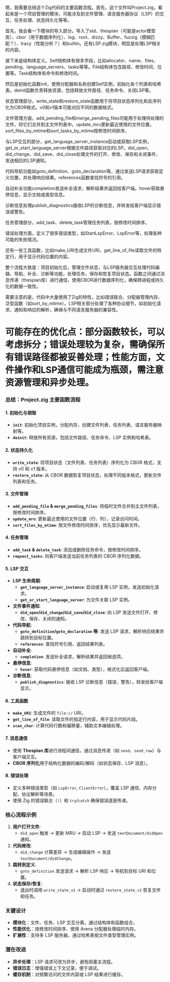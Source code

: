 嗯，我需要总结这个Zig代码的主要函数流程。首先，这个文件叫Project.zig，看起来是一个项目管理的模块，可能涉及到文件管理、语言服务器协议（LSP）的交互、任务处理、状态持久化等等。

首先，我会看一下模块的导入部分。导入了std、thespian（可能是actor模型库）、cbor（用于数据序列化）、log、root、dizzy、Buffer、fuzzig（模糊匹配？）、tracy（性能分析？）和builtin。还有LSP.zig模块，明显是处理LSP相关的内容。

接下来是结构体定义。Self结构体有很多字段，比如allocator、name、files、pending、language_servers、tasks等等。File结构体包含路径、修改时间、位置等。Task结构体有命令和修改时间。

然后是初始化函数init，使用分配器和名称创建Self实例，初始化各个列表和哈希表。deinit函数负责释放资源，包括释放文件路径、任务命令、关闭LSP等。

状态管理部分，write_state和restore_state函数用于将项目状态序列化和反序列化为CBOR格式。v0和v1版本可能对应不同的数据格式。

文件管理方面，add_pending_file和merge_pending_files可能用于处理待处理的文件，将它们合并到主文件列表中。update_mru更新最近使用的文件位置。sort_files_by_mtime和sort_tasks_by_mtime按修改时间排序。

与LSP交互的部分，get_language_server_instance启动或获取LSP实例，get_or_start_language_server根据文件路径获取对应的LSP。did_open、did_change、did_save、did_close处理文件的打开、修改、保存和关闭事件，发送相应的LSP通知。

代码导航功能如goto_definition、goto_declaration等，通过发送LSP请求获取定义位置，并处理响应结果。references函数查找符号的引用。

自动补全功能completion发送补全请求，解析结果并返回给客户端。hover获取悬停信息，显示文档或类型信息。

诊断信息处理publish_diagnostics接收LSP的诊断信息，并转发给客户端显示错误或警告。

任务管理部分，add_task、delete_task管理任务列表，按修改时间排序。

错误处理方面，定义了很多错误类型，如StartLspError、LspError等，处理各种可能的失败情况。

还有一些工具函数，比如make_URI生成文件URI，get_line_of_file读取文件的特定行，用于显示代码位置的内容。

整个流程大致是：项目初始化后，管理文件状态，与LSP服务器交互处理代码编辑、导航、补全、诊断等功能，处理任务，保存和恢复项目状态。函数之间通过消息传递（thespian库）进行通信，使用CBOR进行数据序列化，确保跨进程或持久化的数据一致性。

需要注意的是，代码中大量使用了Zig的特性，比如错误联合、分配器管理内存、泛型函数（如sort_by_mtime）。LSP相关部分处理了各种协议细节，如初始化请求、通知和响应的解析，确保与不同语言服务器的兼容性。

可能存在的优化点：部分函数较长，可以考虑拆分；错误处理较为复杂，需确保所有错误路径都被妥善处理；性能方面，文件操作和LSP通信可能成为瓶颈，需注意资源管理和异步处理。
================================================
### 总结：Project.zig 主要函数流程

#### **1. 初始化与销毁**
- **`init`**: 初始化项目实例，分配内存，创建文件列表、任务列表、语言服务器映射等。
- **`deinit`**: 释放所有资源，包括文件路径、任务命令、LSP 实例和哈希表。

#### **2. 状态持久化**
- **`write_state`**: 将项目状态（文件列表、任务列表）序列化为 CBOR 格式，支持 v0 和 v1 版本。
- **`restore_state`**: 从 CBOR 数据恢复项目状态，处理不同版本格式，更新文件列表和任务。

#### **3. 文件管理**
- **`add_pending_file` & `merge_pending_files`**: 将临时文件合并到主文件列表，按修改时间排序。
- **`update_mru`**: 更新最近使用的文件位置（行、列），记录访问时间。
- **`sort_files_by_mtime`**: 按文件修改时间排序，优先显示最新文件。

#### **4. 任务管理**
- **`add_task` & `delete_task`**: 添加或删除任务命令，按修改时间排序。
- **`request_tasks`**: 向客户端发送当前任务列表的 CBOR 序列化数据。

#### **5. LSP 交互**
- **LSP 生命周期**:
  - **`get_language_server_instance`**: 启动或复用 LSP 实例，发送初始化请求。
  - **`get_or_start_language_server`**: 为文件关联 LSP 实例。
- **文件事件通知**:
  - **`did_open`/`did_change`/`did_save`/`did_close`**: 向 LSP 发送文件打开、修改、保存、关闭的通知。
- **代码导航**:
  - **`goto_definition`/`goto_declaration` 等**: 发送 LSP 请求，解析响应结果并跳转到目标位置。
  - **`references`**: 查找符号引用，返回结果列表。
- **自动补全**:
  - **`completion`**: 发送补全请求，解析结果并返回候选项。
- **悬停信息**:
  - **`hover`**: 获取代码悬停信息（如文档、类型），格式化后返回客户端。
- **诊断信息**:
  - **`publish_diagnostics`**: 接收 LSP 诊断信息（错误、警告），转发给客户端显示。

#### **6. 工具函数**
- **`make_URI`**: 生成文件的 `file://` URI。
- **`get_line_of_file`**: 读取文件的指定行内容，用于显示代码片段。
- **`scan_char`**: 计算代码行数和偏移量，辅助文本编辑处理。

#### **7. 消息通信**
- 使用 **Thespian 库**进行进程间通信，通过消息传递（如 `send`、`send_raw`）与客户端交互。
- **CBOR 序列化**用于结构化数据的编码/解码（如状态保存、LSP 消息）。

#### **8. 错误处理**
- 定义多种错误类型（如 `LspError`, `ClientError`），覆盖 LSP 通信、内存分配、协议解析等场景。
- 使用 Zig 的错误联合（`!`）和 `try`/`catch` 确保错误逐层传递。

### 核心流程示例
1. **用户打开文件**:
   - `did_open` 触发 → 更新 MRU → 启动 LSP → 发送 `textDocument/didOpen` 通知。
2. **代码修改**:
   - `did_change` 计算差异 → 生成编辑操作 → 发送 `textDocument/didChange`。
3. **跳转到定义**:
   - `goto_definition` 发送请求 → 解析 LSP 响应 → 导航到目标 URI 和位置。
4. **状态保存/恢复**:
   - 退出时调用 `write_state_v1` → 启动时通过 `restore_state_v1` 恢复文件和任务。

### 关键设计
- **模块化**：文件、任务、LSP 交互分离，通过结构体和函数组合。
- **性能优化**：按修改时间排序、使用 Arena 分配器处理临时内存。
- **扩展性**：支持多 LSP 服务器，通过哈希表按文件类型管理实例。

### 潜在改进
- **异步处理**：LSP 请求可改为异步，避免阻塞主流程。
- **错误日志**：增强错误上下文记录，便于调试。
- **缓存机制**：对频繁访问的文件内容或 LSP 结果进行缓存。